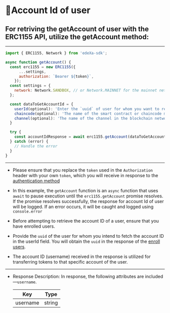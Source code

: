 # 📝Account Id of user

## For retriving the getAccount of user with the ERC1155 API, utilize the getAccount method:

---

```SDK.js
import { ERC1155, Network } from 'edeXa-sdk';

async function getAccount() {
  const erc1155 = new ERC1155({
      ...settings,
      authorization: `Bearer ${token}`,
    });
  const settings = {
    network: Network.SANDBOX, // or Network.MAINNET for the mainnet network
  };

  const dataToGetAccountId = {
    userId(optional): 'Enter the `uuid` of user for whom you want to retrieve the getAccount',
    chaincode(optional): 'The name of the smart contract or chaincode managing the tokens',
    channel(optional): 'The name of the channel in the blockchain network'
  }

  try {
    const accountIdResponse = await erc1155.getAccount(dataToGetAccountId);
  } catch (error) {
    // Handle the error
  }
}

```

---

- Please ensure that you replace the `token` used in the `Authorization` header with your own `token`, which you will receive in response to the [authentication method](./authenticate.md)
- In this example, the `getAccount` function is an `async` function that uses `await` to pause execution until the `erc1155.getAccount` promise resolves. If the promise resolves successfully, the response for account Id of user will be logged. If an error occurs, it will be caught and logged using `console.error`

- Before attempting to retrieve the account ID of a user, ensure that you have enrolled users.

- Provide the `uuid` of the user for whom you intend to fetch the account ID in the userId field. You will obtain the `uuid` in the response of the [enroll users](./enroll_users.md).

- The account ID (username) received in the response is utilized for transferring tokens to that specific account of the user.
---

- Response Description: In response, the following attributes are included—`username`.

  | Key             | Type   |
  | --------------- | ------ |
  | username        | string |
